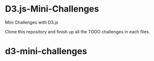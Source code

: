 # D3.js-Mini-Challenges

Mini Challenges with D3.js

Clone this repository and finish up all the TODO challenges in each files.
# d3-mini-challenges
